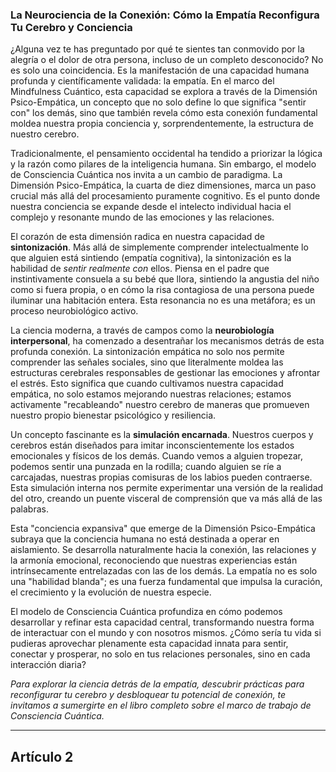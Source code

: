 ### La Neurociencia de la Conexión: Cómo la Empatía Reconfigura Tu Cerebro y Conciencia
¿Alguna vez te has preguntado por qué te sientes tan conmovido por la alegría o el dolor de otra persona, incluso de un completo desconocido? No es solo una coincidencia. Es la manifestación de una capacidad humana profunda y científicamente validada: la empatía. En el marco del Mindfulness Cuántico, esta capacidad se explora a través de la Dimensión Psico-Empática, un concepto que no solo define lo que significa "sentir con" los demás, sino que también revela cómo esta conexión fundamental moldea nuestra propia conciencia y, sorprendentemente, la estructura de nuestro cerebro.

Tradicionalmente, el pensamiento occidental ha tendido a priorizar la lógica y la razón como pilares de la inteligencia humana. Sin embargo, el modelo de Consciencia Cuántica nos invita a un cambio de paradigma. La Dimensión Psico-Empática, la cuarta de diez dimensiones, marca un paso crucial más allá del procesamiento puramente cognitivo. Es el punto donde nuestra conciencia se expande desde el intelecto individual hacia el complejo y resonante mundo de las emociones y las relaciones.

El corazón de esta dimensión radica en nuestra capacidad de **sintonización**. Más allá de simplemente comprender intelectualmente lo que alguien está sintiendo (empatía cognitiva), la sintonización es la habilidad de *sentir realmente con* ellos. Piensa en el padre que instintivamente consuela a su bebé que llora, sintiendo la angustia del niño como si fuera propia, o en cómo la risa contagiosa de una persona puede iluminar una habitación entera. Esta resonancia no es una metáfora; es un proceso neurobiológico activo.

La ciencia moderna, a través de campos como la **neurobiología interpersonal**, ha comenzado a desentrañar los mecanismos detrás de esta profunda conexión. La sintonización empática no solo nos permite comprender las señales sociales, sino que literalmente moldea las estructuras cerebrales responsables de gestionar las emociones y afrontar el estrés. Esto significa que cuando cultivamos nuestra capacidad empática, no solo estamos mejorando nuestras relaciones; estamos activamente "recableando" nuestro cerebro de maneras que promueven nuestro propio bienestar psicológico y resiliencia.

Un concepto fascinante es la **simulación encarnada**. Nuestros cuerpos y cerebros están diseñados para imitar inconscientemente los estados emocionales y físicos de los demás. Cuando vemos a alguien tropezar, podemos sentir una punzada en la rodilla; cuando alguien se ríe a carcajadas, nuestras propias comisuras de los labios pueden contraerse. Esta simulación interna nos permite experimentar una versión de la realidad del otro, creando un puente visceral de comprensión que va más allá de las palabras.

Esta "conciencia expansiva" que emerge de la Dimensión Psico-Empática subraya que la conciencia humana no está destinada a operar en aislamiento. Se desarrolla naturalmente hacia la conexión, las relaciones y la armonía emocional, reconociendo que nuestras experiencias están intrínsecamente entrelazadas con las de los demás. La empatía no es solo una "habilidad blanda"; es una fuerza fundamental que impulsa la curación, el crecimiento y la evolución de nuestra especie.

El modelo de Consciencia Cuántica profundiza en cómo podemos desarrollar y refinar esta capacidad central, transformando nuestra forma de interactuar con el mundo y con nosotros mismos. ¿Cómo sería tu vida si pudieras aprovechar plenamente esta capacidad innata para sentir, conectar y prosperar, no solo en tus relaciones personales, sino en cada interacción diaria?

*Para explorar la ciencia detrás de la empatía, descubrir prácticas para reconfigurar tu cerebro y desbloquear tu potencial de conexión, te invitamos a sumergirte en el libro completo sobre el marco de trabajo de Consciencia Cuántica.*

***

## Artículo 2